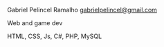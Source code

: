 Gabriel Pelincel Ramalho
gabrielpelincel@gmail.com

Web and game dev

HTML, CSS, Js, C#, PHP, MySQL
